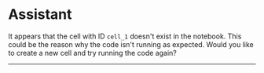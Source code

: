 # Assistant

It appears that the cell with ID `cell_1` doesn't exist in the notebook. This could be the reason why the code isn't running as expected. Would you like to create a new cell and try running the code again?

---

